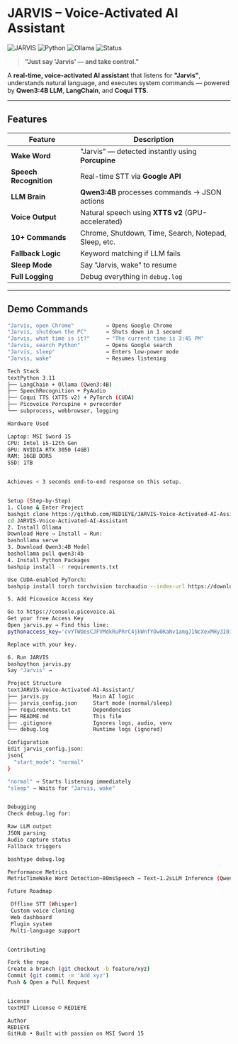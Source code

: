 # JARVIS – Voice-Activated AI Assistant

![JARVIS](https://img.shields.io/badge/JARVIS-AI_Assistant-blue?style=for-the-badge&logo=robot)
![Python](https://img.shields.io/badge/Python-3.11-blue?style=flat&logo=python)
![Ollama](https://img.shields.io/badge/Ollama-Qwen3:4B-green?style=flat&logo=ollama)
![Status](https://img.shields.io/badge/Status-Active-success)

> **"Just say 'Jarvis' — and take control."**

A **real-time, voice-activated AI assistant** that listens for **"Jarvis"**, understands natural language, and executes system commands — powered by **Qwen3:4B LLM**, **LangChain**, and **Coqui TTS**.

---

## Features

| Feature | Description |
|--------|-----------|
| **Wake Word** | "Jarvis" — detected instantly using **Porcupine** |
| **Speech Recognition** | Real-time STT via **Google API** |
| **LLM Brain** | **Qwen3:4B** processes commands → JSON actions |
| **Voice Output** | Natural speech using **XTTS v2** (GPU-accelerated) |
| **10+ Commands** | Chrome, Shutdown, Time, Search, Notepad, Sleep, etc. |
| **Fallback Logic** | Keyword matching if LLM fails |
| **Sleep Mode** | Say "Jarvis, wake" to resume |
| **Full Logging** | Debug everything in `debug.log` |

---

## Demo Commands

```bash
"Jarvis, open Chrome"          → Opens Google Chrome
"Jarvis, shutdown the PC"      → Shuts down in 1 second
"Jarvis, what time is it?"     → "The current time is 3:45 PM"
"Jarvis, search Python"        → Opens Google search
"Jarvis, sleep"                → Enters low-power mode
"Jarvis, wake"                 → Resumes listening

Tech Stack
textPython 3.11
├── LangChain + Ollama (Qwen3:4B)
├── SpeechRecognition + PyAudio
├── Coqui TTS (XTTS v2) + PyTorch (CUDA)
├── Picovoice Porcupine + pvrecorder
└── subprocess, webbrowser, logging

Hardware Used

Laptop: MSI Sword 15
CPU: Intel i5-12th Gen
GPU: NVIDIA RTX 3050 (4GB)
RAM: 16GB DDR5
SSD: 1TB


Achieves < 3 seconds end-to-end response on this setup.


Setup (Step-by-Step)
1. Clone & Enter Project
bashgit clone https://github.com/RED1EYE/JARVIS-Voice-Activated-AI-Assistant.git
cd JARVIS-Voice-Activated-AI-Assistant
2. Install Ollama
Download Here → Install → Run:
bashollama serve
3. Download Qwen3:4B Model
bashollama pull qwen3:4b
4. Install Python Packages
bashpip install -r requirements.txt

Use CUDA-enabled PyTorch:
bashpip install torch torchvision torchaudio --index-url https://download.pytorch.org/whl/cu118

5. Add Picovoice Access Key

Go to https://console.picovoice.ai
Get your free Access Key
Open jarvis.py → Find this line:
pythonaccess_key='cvYTWOesCJFVMdkRuPRrC4jkWnfYOw0KaNv1amgJ1NcXexMHy3I01g=='

Replace with your key.

6. Run JARVIS
bashpython jarvis.py
Say "Jarvis" →

Project Structure
textJARVIS-Voice-Activated-AI-Assistant/
├── jarvis.py              Main AI logic
├── jarvis_config.json     Start mode (normal/sleep)
├── requirements.txt       Dependencies
├── README.md              This file
├── .gitignore             Ignores logs, audio, venv
└── debug.log              Runtime logs (ignored)

Configuration
Edit jarvis_config.json:
json{
  "start_mode": "normal"
}

"normal" → Starts listening immediately
"sleep" → Waits for "Jarvis, wake"


Debugging
Check debug.log for:

Raw LLM output
JSON parsing
Audio capture status
Fallback triggers

bashtype debug.log

Performance Metrics
MetricTimeWake Word Detection~80msSpeech → Text~1.2sLLM Inference (Qwen3:4B)~1.5sTTS Generation~0.8sTotal Response< 3.0s

Future Roadmap

 Offline STT (Whisper)
 Custom voice cloning
 Web dashboard
 Plugin system
 Multi-language support


Contributing

Fork the repo
Create a branch (git checkout -b feature/xyz)
Commit (git commit -m 'Add xyz')
Push & Open a Pull Request


License
textMIT License © RED1EYE

Author
RED1EYE
GitHub • Built with passion on MSI Sword 15
